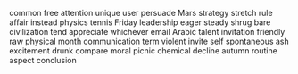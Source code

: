 common
free
attention
unique
user
persuade
Mars
strategy
stretch
rule
affair
instead
physics
tennis
Friday
leadership
eager
steady
shrug
bare
civilization
tend
appreciate
whichever
email
Arabic
talent
invitation
friendly
raw
physical
month
communication
term
violent
invite
self
spontaneous
ash
excitement
drunk
compare
moral
picnic
chemical
decline
autumn
routine
aspect
conclusion
